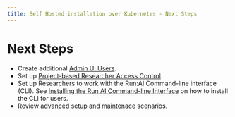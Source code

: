 ```yaml
---
title: Self Hosted installation over Kubernetes - Next Steps
---
```

# Next Steps

 
* Create additional [Admin UI Users](../../../admin-ui-setup/admin-ui-users.md).
* Set up [Project-based Researcher Access Control](../../config/researcher-authentication.md).
* Set up Researchers to work with the Run:AI Command-line interface (CLI). See [Installing the Run AI Command-line Interface](../../../researcher-setup/cli-install.md) on how to install the CLI for users.
* Review [advanced setup and maintenace](../../config/overview.md) scenarios.
